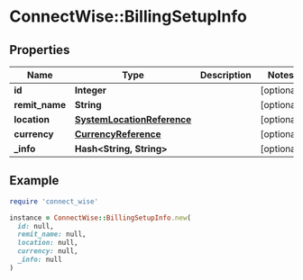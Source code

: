 # ConnectWise::BillingSetupInfo

## Properties

| Name | Type | Description | Notes |
| ---- | ---- | ----------- | ----- |
| **id** | **Integer** |  | [optional] |
| **remit_name** | **String** |  | [optional] |
| **location** | [**SystemLocationReference**](SystemLocationReference.md) |  | [optional] |
| **currency** | [**CurrencyReference**](CurrencyReference.md) |  | [optional] |
| **_info** | **Hash&lt;String, String&gt;** |  | [optional] |

## Example

```ruby
require 'connect_wise'

instance = ConnectWise::BillingSetupInfo.new(
  id: null,
  remit_name: null,
  location: null,
  currency: null,
  _info: null
)
```

